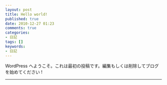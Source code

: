 ```yaml
---
layout: post
title: Hello world!
published: true
date: 2010-12-27 01:23
comments: true
categories:
- 日記
tags: []
keywords:
- 日記
---
```

WordPress へようこそ。これは最初の投稿です。編集もしくは削除してブログを始めてください !

---

